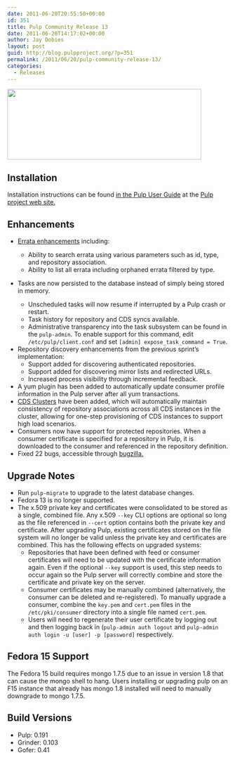 ```yaml
---
date: 2011-06-20T20:55:50+00:00
id: 351
title: Pulp Community Release 13
date: 2011-06-20T14:17:02+00:00
author: Jay Dobies
layout: post
guid: http://blog.pulpproject.org/?p=351
permalink: /2011/06/20/pulp-community-release-13/
categories:
  - Releases
---
```

<!-- more -->
<img src="http://website-pulp.rhcloud.com/wp-content/uploads/2011/06/cr-13-2.png" alt="" title="cr-13-2" width="442" height="161" class="alignnone size-full wp-image-352" srcset="http://www.pulpproject.org/wp-content/uploads/2011/06/cr-13-2-300x109.png 300w, http://www.pulpproject.org/wp-content/uploads/2011/06/cr-13-2.png 442w" sizes="(max-width: 442px) 100vw, 442px" />

## Installation

Installation instructions can be found [in the Pulp User Guide](http://pulpproject.org/ug/UGInstallation.html#installation) at the [Pulp project web site.](http://www.pulpproject.org)

## Enhancements

  * [Errata enhancements](https://fedorahosted.org/pulp/wiki/PulpCli#ErrataActions) including: 
      * Ability to search errata using various parameters such as id, type, and repository association.
      * Ability to list all errata including orphaned errata filtered by type.
  * Tasks are now persisted to the database instead of simply being stored in memory. 
      * Unscheduled tasks will now resume if interrupted by a Pulp crash or restart.
      * Task history for repository and CDS syncs available.
      * Administrative transparency into the task subsystem can be found in the `pulp-admin`. To enable support for this command, edit `/etc/pulp/client.conf` and set `[admin] expose_task_command = True`. </ul> 
      * Repository discovery enhancements from the previous sprint&#8217;s implementation: 
          * Support added for discovering authenticated repositories.
          * Support added for discovering mirror lists and redirected URLs.
          * Increased process visibility through incremental feedback.
      * A yum plugin has been added to automatically update consumer profile information in the Pulp server after all yum transactions.
      * [CDS Clusters](http://pulpproject.org/ug/UGCDS.html#clusters) have been added, which will automatically maintain consistency of repository associations across all CDS instances in the cluster, allowing for one-step provisioning of CDS instances to support high load scenarios.
      * Consumers now have support for protected repositories. When a consumer certificate is specified for a repository in Pulp, it is downloaded to the consumer and referenced in the repository definition.
      * Fixed 22 bugs, accessible through [bugzilla.](https://bugzilla.redhat.com/buglist.cgi?target_release=Sprint%2024&#038;query_format=advanced&#038;product=Pulp&#038;classification=Other)
    ## Upgrade Notes
    
      * Run `pulp-migrate` to upgrade to the latest database changes.
      * Fedora 13 is no longer supported.
      * The x.509 private key and certificates were consolidated to be stored as a single, combined file. Any x.509 `--key` CLI options are optional so long as the file referenced in `--cert` option contains both the private key and certificate. After upgrading Pulp, existing certificates stored on the file system will no longer be valid unless the private key and certificates are combined. This has the following effects on upgraded systems: 
          * Repositories that have been defined with feed or consumer certificates will need to be updated with the certificate information again. Even if the optional `--key` support is used, this step needs to occur again so the Pulp server will correctly combine and store the certificate and private key on the server.
          * Consumer certificates may be manually combined (alternatively, the consumer can be deleted and re-registered). To manually upgrade a consumer, combine the `key.pem` and `cert.pem` files in the `/etc/pki/consumer` directory into a single file named `cert.pem`.
          * Users will need to regenerate their user certificate by logging out and then logging back in (`pulp-admin auth logout` and `pulp-admin auth login -u [user] -p [password]` respectively.
    ## Fedora 15 Support
    
    The Fedora 15 build requires mongo 1.7.5 due to an issue in version 1.8 that can cause the mongo shell to hang. Users installing or upgrading pulp on an F15 instance that already has mongo 1.8 installed will need to manually downgrade to mongo 1.7.5.
    
    ## Build Versions
    
      * Pulp: 0.191
      * Grinder: 0.103
      * Gofer: 0.41